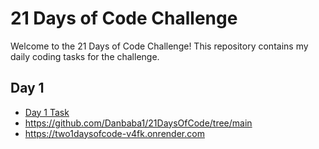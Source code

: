 # 21 Days of Code Challenge

Welcome to the 21 Days of Code Challenge! This repository contains my daily coding tasks for the challenge.

## Day 1
- [Day 1 Task](Day1/README.md)
- https://github.com/Danbaba1/21DaysOfCode/tree/main
- https://two1daysofcode-v4fk.onrender.com
